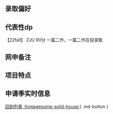## 录取偏好

## 代表性dp
【22fall】 ZJU 90分 一篇二作，一篇二作在投录取
## 网申备注

## 项目特点

## 申请季实时信息

[回到列表 :fontawesome-solid-house:](选校梯度.md){ .md-button }
